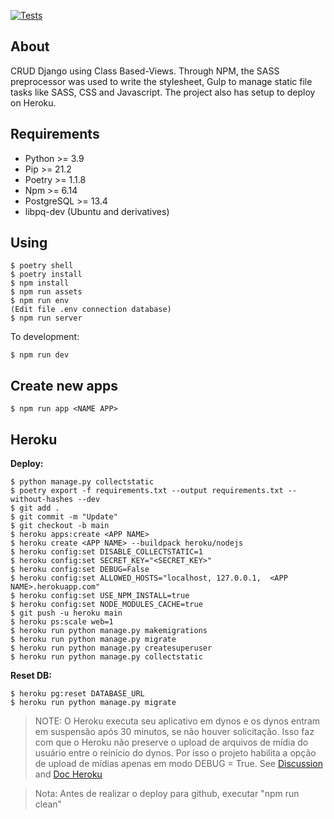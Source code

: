 [![Tests](https://github.com/williamcanin/crud-django-cbv/actions/workflows/tests.yml/badge.svg)](https://github.com/williamcanin/crud-django-cbv/actions/workflows/tests.yml)

## About

CRUD Django using Class Based-Views. Through NPM, the SASS preprocessor was used to write the stylesheet, Gulp to manage static file tasks like SASS, CSS and Javascript. The project also has setup to deploy on Heroku.

## Requirements

* Python >= 3.9
* Pip >= 21.2
* Poetry >= 1.1.8
* Npm >= 6.14
* PostgreSQL >= 13.4
* libpq-dev (Ubuntu and derivatives)

## Using

```shell
$ poetry shell
$ poetry install
$ npm install
$ npm run assets
$ npm run env
(Edit file .env connection database)
$ npm run server
```

To development:

```shell
$ npm run dev
```

## Create new apps

```shell
$ npm run app <NAME APP>
```


## Heroku

**Deploy:**

```
$ python manage.py collectstatic
$ poetry export -f requirements.txt --output requirements.txt --without-hashes --dev
$ git add .
$ git commit -m "Update"
$ git checkout -b main
$ heroku apps:create <APP NAME>
$ heroku create <APP NAME> --buildpack heroku/nodejs
$ heroku config:set DISABLE_COLLECTSTATIC=1
$ heroku config:set SECRET_KEY="<SECRET_KEY>"
$ heroku config:set DEBUG=False
$ heroku config:set ALLOWED_HOSTS="localhost, 127.0.0.1,  <APP NAME>.herokuapp.com"
$ heroku config:set USE_NPM_INSTALL=true
$ heroku config:set NODE_MODULES_CACHE=true
$ git push -u heroku main
$ heroku ps:scale web=1
$ heroku run python manage.py makemigrations
$ heroku run python manage.py migrate
$ heroku run python manage.py createsuperuser
$ heroku run python manage.py collectstatic
```

**Reset DB:**
```
$ heroku pg:reset DATABASE_URL
$ heroku run python manage.py migrate
```

> NOTE: O Heroku executa seu aplicativo em dynos e os dynos entram em suspensão após 30 minutos, se não houver solicitação. Isso faz com que o Heroku não preserve o upload de arquivos de mídia do usuário entre o reinício do dynos. Por isso o projeto habilita a opção de upload de mídias apenas em modo DEBUG = True. See [Discussion](https://stackoverflow.com/questions/41474150/using-heroku-for-django-media-files) and [Doc Heroku](https://devcenter.heroku.com/articles/s3)

> Nota: Antes de realizar o deploy para github, executar "npm run clean"
